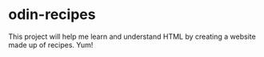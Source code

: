 # odin-recipes
This project will help me learn and understand HTML by creating a website made up of recipes. Yum!